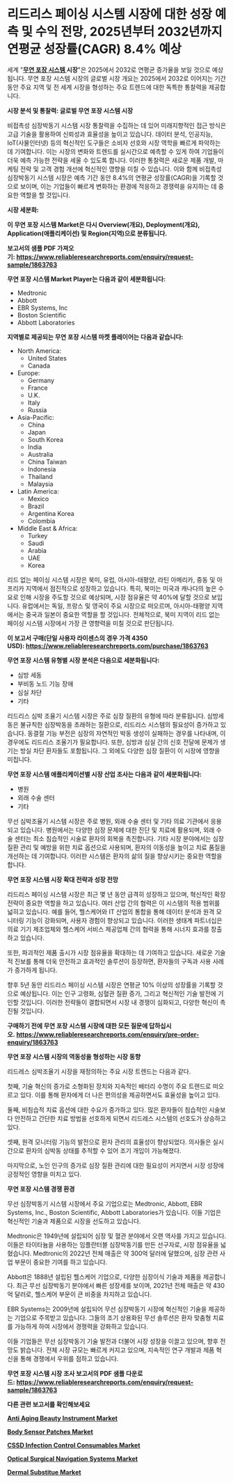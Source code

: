 <p><h1>리드리스 페이싱 시스템 시장에 대한 성장 예측 및 수익 전망, 2025년부터 2032년까지 연평균 성장률(CAGR) 8.4% 예상</h1></p><p>세계 "<strong><a href="https://www.reliableresearchreports.com/leadless-pacing-systems-r1863763?utm_campaign=106&utm_medium=8&utm_source=Github&utm_content=ia&utm_term=05032025&utm_id=leadless-pacing-systems">무연 포장 시스템&nbsp;</a></strong><strong>시장</strong>"은 2025에서 2032로 연평균 증가율을 보일 것으로 예상됩니다. 무연 포장 시스템 시장의 글로벌 시장 개요는 2025에서 2032로 이어지는 기간 동안 주요 지역 및 전 세계 시장을 형성하는 주요 트렌드에 대한 독특한 통찰력을 제공합니다.</p>
<p><strong>시장 분석 및 통찰력: 글로벌 무연 포장 시스템 시장</strong></p>
<p><p>비접촉성 심장박동기 시스템 시장 통찰력을 수집하는 데 있어 미래지향적인 접근 방식은 고급 기술을 활용하여 신뢰성과 효율성을 높이고 있습니다. 데이터 분석, 인공지능, IoT(사물인터넷) 등의 혁신적인 도구들은 소비자 선호와 시장 역학을 빠르게 파악하는 데 기여합니다. 이는 시장의 변화와 트렌드를 실시간으로 예측할 수 있게 하여 기업들이 더욱 예측 가능한 전략을 세울 수 있도록 합니다. 이러한 통찰력은 새로운 제품 개발, 마케팅 전략 및 고객 경험 개선에 혁신적인 영향을 미칠 수 있습니다. 이와 함께 비접촉성 심장박동기 시스템 시장은 예측 기간 동안 8.4%의 연평균 성장률(CAGR)을 기록할 것으로 보이며, 이는 기업들이 빠르게 변화하는 환경에 적응하고 경쟁력을 유지하는 데 중요한 역할을 할 것입니다.</p><a href="%7CAUTHORITHY_DOMAIN_URL%7C?utm_campaign=106&utm_medium=8&utm_source=Github&utm_content=ia&utm_term=05032025&utm_id=leadless-pacing-systems"></a></p>
<p><strong>시장 세분화:</strong></p>
<p><strong>이 무연 포장 시스템 Market은 다시 Overview(개요), Deployment(개요), Application(애플리케이션) 및 Region(지역)으로 분류됩니다.</strong></p>
<p><strong>보고서의 샘플 PDF 가져오기:&nbsp;<a href="https://www.reliableresearchreports.com/enquiry/request-sample/1863763?utm_campaign=106&utm_medium=8&utm_source=Github&utm_content=ia&utm_term=05032025&utm_id=leadless-pacing-systems">https://www.reliableresearchreports.com/enquiry/request-sample/1863763</a></strong><strong></strong></p>
<p><strong>무연 포장 시스템 Market Player는 다음과 같이 세분화됩니다:</strong></p>
<p><ul><li>Medtronic</li><li>Abbott</li><li>EBR Systems, Inc</li><li>Boston Scientific</li><li>Abbott Laboratories</li></ul></p>
<p><strong>지역별로 제공되는 무연 포장 시스템 마켓 플레이어는 다음과 같습니다:</strong></p>
<p><ul>
    <li>
        North America:
        <ul>
            <li>United States</li>
            <li>Canada</li>
        </ul>
    </li>
    <li>
        Europe:
        <ul>
            <li>Germany</li>
            <li>France</li>
            <li>U.K.</li>
            <li>Italy</li>
            <li>Russia</li>
        </ul>
    </li>
    <li>
        Asia-Pacific:
        <ul>
            <li>China</li>
            <li>Japan</li>
            <li>South Korea</li>
            <li>India</li>
            <li>Australia</li>
            <li>China Taiwan</li>
            <li>Indonesia</li>
            <li>Thailand</li>
            <li>Malaysia</li>
        </ul>
    </li>
    <li>
        Latin America:
        <ul>
            <li>Mexico</li>
            <li>Brazil</li>
            <li>Argentina Korea</li>
            <li>Colombia</li>
        </ul>
    </li>
    <li>
        Middle East & Africa:
        <ul>
            <li>Turkey</li>
            <li>Saudi</li>
            <li>Arabia</li>
            <li>UAE</li>
            <li>Korea</li>
        </ul>
    </li>
    </ul></p>
<p><p>리드 없는 페이싱 시스템 시장은 북미, 유럽, 아시아-태평양, 라틴 아메리카, 중동 및 아프리카 지역에서 점진적으로 성장하고 있습니다. 특히, 북미는 미국과 캐나다의 높은 수요로 인해 시장을 주도할 것으로 예상되며, 시장 점유율은 약 40%에 달할 것으로 보입니다. 유럽에서는 독일, 프랑스 및 영국이 주요 시장으로 떠오르며, 아시아-태평양 지역에서는 중국과 일본이 중요한 역할을 할 것입니다. 전체적으로, 북미 지역이 리드 없는 페이싱 시스템 시장에서 가장 큰 영향력을 미칠 것으로 판단됩니다.</p></p>
<p><strong>이 보고서 구매(단일 사용자 라이센스의 경우 가격 4350 USD):&nbsp;<a href="https://www.reliableresearchreports.com/purchase/1863763?utm_campaign=106&utm_medium=8&utm_source=Github&utm_content=ia&utm_term=05032025&utm_id=leadless-pacing-systems">https://www.reliableresearchreports.com/purchase/1863763</a></strong></p>
<p><strong>무연 포장 시스템 유형별 시장 분석은 다음으로 세분화됩니다:</strong></p>
<p><ul><li>심방 세동</li><li>부비동 노드 기능 장애</li><li>심실 차단</li><li>기타</li></ul></p>
<p><p>리드리스 심박 조율기 시스템 시장은 주로 심장 질환의 유형에 따라 분류됩니다. 심방세동은 불규칙한 심장박동을 초래하는 질환으로, 리드리스 시스템의 필요성이 증가하고 있습니다. 동결절 기능 부전은 심장의 자연적인 박동 생성이 실패하는 경우를 나타내며, 이 경우에도 리드리스 조율기가 필요합니다. 또한, 심방과 심실 간의 신호 전달에 문제가 생기는 방실 차단 환자들도 포함됩니다. 그 외에도 다양한 심장 질환이 이 시장에 영향을 미칩니다.</p></p>
<p><strong>무연 포장 시스템 애플리케이션별 시장 산업 조사는 다음과 같이 세분화됩니다:</strong></p>
<p><ul><li>병원</li><li>외래 수술 센터</li><li>기타</li></ul></p>
<p><p>무선 심박조율기 시스템 시장은 주로 병원, 외래 수술 센터 및 기타 의료 기관에서 응용되고 있습니다. 병원에서는 다양한 심장 문제에 대한 진단 및 치료에 활용되며, 외래 수술 센터는 최소 침습적인 시술로 환자의 회복을 촉진합니다. 기타 시장 분야에서는 심장 질환 관리 및 예방을 위한 치료 옵션으로 사용되며, 환자의 이동성을 높이고 치료 품질을 개선하는 데 기여합니다. 이러한 시스템은 환자의 삶의 질을 향상시키는 중요한 역할을 합니다.</p></p>
<p><strong>무연 포장 시스템 시장 확대 전략과 성장 전망</strong></p>
<p><p>리드리스 페이싱 시스템 시장은 최근 몇 년 동안 급격히 성장하고 있으며, 혁신적인 확장 전략이 중요한 역할을 하고 있습니다. 여러 산업 간의 협력은 이 시스템의 적용 범위를 넓히고 있습니다. 예를 들어, 헬스케어와 IT 산업의 통합을 통해 데이터 분석과 원격 모니터링 기능이 강화되며, 사용자 경험이 향상되고 있습니다. 이러한 생태계 파트너십은 의료 기기 제조업체와 헬스케어 서비스 제공업체 간의 협력을 통해 시너지 효과를 창출하고 있습니다.</p><p>또한, 파괴적인 제품 출시가 시장 점유율을 확대하는 데 기여하고 있습니다. 새로운 기술적 진보를 통해 더욱 안전하고 효과적인 솔루션이 등장하면, 환자들의 구독과 사용 사례가 증가하게 됩니다. </p><p>향후 5년 동안 리드리스 페이싱 시스템 시장은 연평균 10% 이상의 성장률을 기록할 것으로 예상됩니다. 이는 인구 고령화, 심혈관 질환 증가, 그리고 혁신적인 기술 발전에 기인할 것입니다. 이러한 전략들이 결합되면서 시장 내 경쟁이 심화되고, 다양한 혁신이 촉진될 것입니다.</p></p>
<p><strong>구매하기 전에 무연 포장 시스템 시장에 대한 모든 질문에 답하십시오.&nbsp;<a href="https://www.reliableresearchreports.com/enquiry/pre-order-enquiry/1863763?utm_campaign=106&utm_medium=8&utm_source=Github&utm_content=ia&utm_term=05032025&utm_id=leadless-pacing-systems">https://www.reliableresearchreports.com/enquiry/pre-order-enquiry/1863763</a></strong><strong></strong></p>
<p><strong>무연 포장 시스템 시장의 역동성을 형성하는 시장 동향</strong></p>
<p><p>리드레스 심박조율기 시장을 재정의하는 주요 시장 트렌드는 다음과 같다. </p><p>첫째, 기술 혁신의 증가로 소형화된 장치와 지속적인 배터리 수명이 주요 트렌드로 떠오르고 있다. 이를 통해 환자에게 더 나은 편의성을 제공하면서도 효율성을 높이고 있다. </p><p>둘째, 비침습적 치료 옵션에 대한 수요가 증가하고 있다. 많은 환자들이 침습적인 시술보다 안전하고 간단한 치료 방법을 선호하게 되면서 리드레스 시스템의 선호도가 상승하고 있다. </p><p>셋째, 원격 모니터링 기능의 발전으로 환자 관리의 효율성이 향상되었다. 의사들은 실시간으로 환자의 심박동 상태를 추적할 수 있어 조기 개입이 가능해졌다. </p><p>마지막으로, 노인 인구의 증가로 심장 질환 관리에 대한 필요성이 커지면서 시장 성장에 긍정적인 영향을 미치고 있다.</p></p>
<p><strong>무연 포장 시스템 경쟁 환경</strong></p>
<p><p>무선 심장박동기 시스템 시장에서 주요 기업으로는 Medtronic, Abbott, EBR Systems, Inc., Boston Scientific, Abbott Laboratories가 있습니다. 이들 기업은 혁신적인 기술과 제품으로 시장을 선도하고 있습니다.</p><p>Medtronic은 1949년에 설립되어 심장 및 혈관 분야에서 오랜 역사를 가지고 있습니다. 이들은 타이타늄을 사용하는 임플란터블 심장박동기를 만든 선구자로, 시장 점유율을 넓혔습니다. Medtronic의 2022년 전체 매출은 약 300억 달러에 달했으며, 심장 관련 사업 부문이 중요한 기여를 하고 있습니다.</p><p>Abbott은 1888년 설립된 헬스케어 기업으로, 다양한 심장이식 기술과 제품을 제공합니다. 최근 무선 심장박동기 분야에서 빠른 성장세를 보이며, 2021년 전체 매출은 약 430억 달러로, 헬스케어 부문이 큰 비중을 차지하고 있습니다.</p><p>EBR Systems는 2009년에 설립되어 무선 심장박동기 시장에 혁신적인 기술을 제공하는 기업으로 주목받고 있습니다. 그들의 조기 상용화된 무선 솔루션은 환자 맞춤형 치료를 가능하게 하여 시장에서 경쟁력을 강화하고 있습니다.</p><p>이들 기업들은 무선 심장박동기 기술 발전과 더불어 시장 성장을 이끌고 있으며, 향후 전망도 밝습니다. 전체 시장 규모는 빠르게 커지고 있으며, 지속적인 연구 개발과 제품 혁신을 통해 경쟁에서 우위를 점하고 있습니다.</p></p>
<p><strong>무연 포장 시스템 시장 조사 보고서의 PDF 샘플 다운로드:&nbsp;<a href="https://www.reliableresearchreports.com/enquiry/request-sample/1863763?utm_campaign=106&utm_medium=8&utm_source=Github&utm_content=ia&utm_term=05032025&utm_id=leadless-pacing-systems">https://www.reliableresearchreports.com/enquiry/request-sample/1863763</a></strong></p>
<p><strong></strong></p>
<p><strong></strong></p>
<p><strong></strong></p>
<p><strong></strong></p>
<p><strong>다른 관련 보고서를 확인해보세요</strong></p>
<p><strong><p><a href="https://github.com/daphnyvashdi/Market-Research-Report-List-1/blob/main/anti-aging-beauty-instrument-market.md?utm_campaign=106&utm_medium=8&utm_source=Github&utm_content=ia&utm_term=05032025&utm_id=leadless-pacing-systems">Anti Aging Beauty Instrument Market</a></p><p><a href="https://github.com/voigttyagi/Market-Research-Report-List-1/blob/main/body-sensor-patches-market.md?utm_campaign=106&utm_medium=8&utm_source=Github&utm_content=ia&utm_term=05032025&utm_id=leadless-pacing-systems">Body Sensor Patches Market</a></p><p><a href="https://github.com/kolffmaris58/Market-Research-Report-List-1/blob/main/cssd-infection-control-consumables-market.md?utm_campaign=106&utm_medium=8&utm_source=Github&utm_content=ia&utm_term=05032025&utm_id=leadless-pacing-systems">CSSD Infection Control Consumables Market</a></p><p><a href="https://github.com/ijffseandy/Market-Research-Report-List-1/blob/main/optical-surgical-navigation-systems-market.md?utm_campaign=106&utm_medium=8&utm_source=Github&utm_content=ia&utm_term=05032025&utm_id=leadless-pacing-systems">Optical Surgical Navigation Systems Market</a></p><p><a href="https://github.com/sderolza/Market-Research-Report-List-1/blob/main/dermal-substitue-market.md?utm_campaign=106&utm_medium=8&utm_source=Github&utm_content=ia&utm_term=05032025&utm_id=leadless-pacing-systems">Dermal Substitue Market</a></p></strong></p>